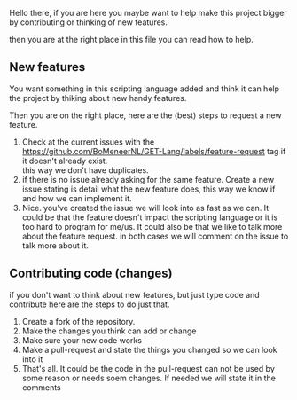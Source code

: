 Hello there, if you are here you maybe want to help make this project bigger by contributing or thinking of new features.

then you are at the right place in this file you can read how to help.


## New features
You want something in this scripting language added and think it can help the project by thiking about new handy features.

Then you are on the right place, here are the (best) steps to request a new feature.

1. Check at the current issues with the https://github.com/BoMeneerNL/GET-Lang/labels/feature-request tag if it doesn't already exist.<br/>this way we don't have duplicates.
2. if there is no issue already asking for the same feature. Create a new issue stating is detail what the new feature does, this way we know if and how we can implement it.
3. Nice. you've created the issue we will look into as fast as we can. It could be that the feature doesn't impact the scripting language or it is too hard to program for me/us. It could also be that we like to talk more about the feature request. in both cases we will comment on the issue to talk more about it.

## Contributing code (changes)
if you don't want to think about new features, but just type code and contribute here are the steps to do just that.

1. Create a fork of the repository.
2. Make the changes you think can add or change
3. Make sure your new code works
4. Make a pull-request and state the things you changed so we can look into it
5. That's all. It could be the code in the pull-request can not be used by some reason or needs soem changes. If needed we will state it in the comments 
